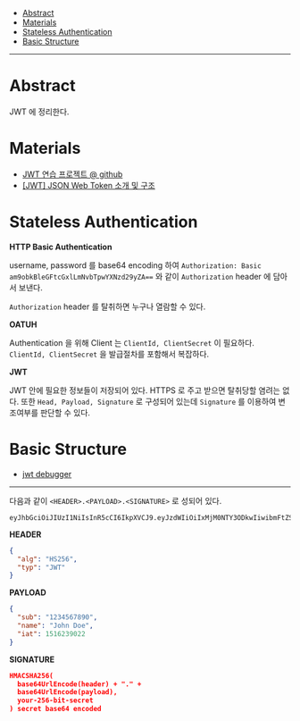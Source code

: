 - [Abstract](#abstract)
- [Materials](#materials)
- [Stateless Authentication](#stateless-authentication)
- [Basic Structure](#basic-structure)

----

# Abstract

JWT 에 정리한다.

# Materials

* [JWT 연습 프로젝트 @ github](https://github.com/appkr/jwt-scratchpad)
* [[JWT] JSON Web Token 소개 및 구조](https://velopert.com/2389)

# Stateless Authentication

**HTTP Basic Authentication**

username, password 를 base64 encoding 하여 `Authorization: Basic am9obkBleGFtcGxlLmNvbTpwYXNzd29yZA==` 와 같이 `Authorization` header 에 담아서 보낸다.

`Authorization` header 를 탈취하면 누구나 열람할 수 있다.

**OATUH**

Authentication 을 위해 Client 는 `ClientId, ClientSecret` 이 필요하다. `ClientId, ClientSecret` 을 발급절차를 포함해서 복잡하다.

**JWT**

JWT 안에 필요한 정보들이 저장되어 있다. HTTPS 로 주고 받으면 탈취당할 염려는 없다. 또한 `Head, Payload, Signature` 로 구성되어 있는데 `Signature` 를 이용하여 변조여부를 판단할 수 있다.

# Basic Structure

* [jwt debugger](https://jwt.io/)

----

다음과 같이 `<HEADER>.<PAYLOAD>.<SIGNATURE>` 로 성되어 있다.

```
eyJhbGciOiJIUzI1NiIsInR5cCI6IkpXVCJ9.eyJzdWIiOiIxMjM0NTY3ODkwIiwibmFtZSI6IkpvaG4gRG9lIiwiaWF0IjoxNTE2MjM5MDIyfQ.SflKxwRJSMeKKF2QT4fwpMeJf36POk6yJV_adQssw5c
```

**HEADER**

```json
{
  "alg": "HS256",
  "typ": "JWT"
}
```

**PAYLOAD**

```json
{
  "sub": "1234567890",
  "name": "John Doe",
  "iat": 1516239022
}
```

**SIGNATURE**

```json
HMACSHA256(
  base64UrlEncode(header) + "." +
  base64UrlEncode(payload),
  your-256-bit-secret
) secret base64 encoded
```
